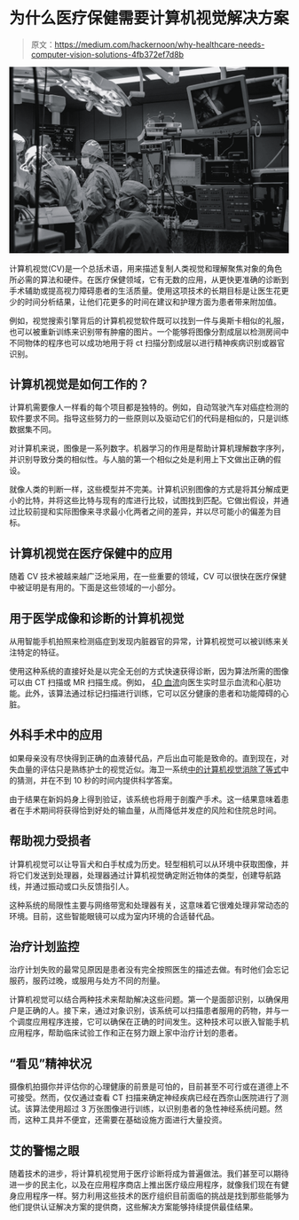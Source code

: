 # 为什么医疗保健需要计算机视觉解决方案

> 原文：<https://medium.com/hackernoon/why-healthcare-needs-computer-vision-solutions-4fb372ef7d8b>

![](img/dab1d409f1524ce87e896fb3093de7a7.png)

计算机视觉(CV)是一个总括术语，用来描述复制人类视觉和理解聚焦对象的角色所必需的算法和硬件。在医疗保健领域，它有无数的应用，从更快更准确的诊断到手术辅助或提高视力障碍患者的生活质量。使用这项技术的长期目标是让医生花更少的时间分析结果，让他们花更多的时间在建议和护理方面为患者带来附加值。

例如，视觉搜索引擎背后的计算机视觉软件既可以找到一件与奥斯卡相似的礼服，也可以被重新训练来识别带有肿瘤的图片。一个能够将图像分割成层以检测房间中不同物体的程序也可以成功地用于将 ct 扫描分割成层以进行精神疾病识别或器官识别。

## 计算机视觉是如何工作的？

计算机需要像人一样看的每个项目都是独特的。例如，自动驾驶汽车对癌症检测的软件要求不同。指导这些努力的一些原则以及驱动它们的代码是相似的，只是训练数据集不同。

对计算机来说，图像是一系列数字。机器学习的作用是帮助计算机理解数字序列，并识别导致分类的相似性。与人脑的第一个相似之处是利用上下文做出正确的假设。

就像人类的判断一样，这些模型并不完美。计算机识别图像的方式是将其分解成更小的比特，并将这些比特与现有的库进行比较，试图找到匹配。它做出假设，并通过比较前提和实际图像来寻求最小化两者之间的差异，并以尽可能小的偏差为目标。

## 计算机视觉在医疗保健中的应用

随着 CV 技术被越来越广泛地采用，在一些重要的领域，CV 可以很快在医疗保健中被证明是有用的。下面是这些领域的一小部分。

## 用于医学成像和诊断的计算机视觉

从用智能手机拍照来检测癌症到发现内脏器官的异常，计算机视觉可以被训练来关注特定的特征。

使用这种系统的直接好处是以完全无创的方式快速获得诊断，因为算法所需的图像可以由 CT 扫描或 MR 扫描生成。例如， [4D 血流](https://www.youtube.com/watch?v=R_GU1ne-oW0)向医生实时显示血流和心脏功能。此外，该算法通过标记扫描进行训练，它可以区分健康的患者和功能障碍的心脏。

## 外科手术中的应用

如果母亲没有尽快得到正确的血液替代品，产后出血可能是致命的。直到现在，对失血量的评估只是熟练护士的视觉近似。海卫一系统[中的计算机视觉消除了等式](https://www.wftv.com/news/local/orlando-hospital-uses-artificial-intelligence-to-save-lives-in-the-delivery-room/874200835)中的猜测，并在不到 10 秒的时间内提供科学答案。

由于结果在新妈妈身上得到验证，该系统也将用于剖腹产手术。这一结果意味着患者在手术期间将获得恰到好处的输血量，从而降低并发症的风险和住院总时间。

## 帮助视力受损者

计算机视觉可以让导盲犬和白手杖成为历史。轻型相机可以从环境中获取图像，并将它们发送到处理器，处理器通过计算机视觉确定附近物体的类型，创建导航路线，并通过振动或口头反馈指引人。

这种系统的局限性主要与网络带宽和处理器有关，这意味着它很难处理非常动态的环境。目前，这些智能眼镜可以成为室内环境的合适替代品。

## 治疗计划监控

治疗计划失败的最常见原因是患者没有完全按照医生的描述去做。有时他们会忘记服药，服药过晚，或服用与处方不同的剂量。

计算机视觉可以结合两种技术来帮助解决这些问题。第一个是面部识别，以确保用户是正确的人。接下来，通过对象识别，该系统可以扫描患者服用的药物，并与一个调度应用程序连接，它可以确保在正确的时间发生。这种技术可以嵌入智能手机应用程序，帮助临床试验工作和正在努力跟上家中治疗计划的患者。

## “看见”精神状况

摄像机拍摄你并评估你的心理健康的前景是可怕的，目前甚至不可行或在道德上不可接受。然而，仅仅通过查看 CT 扫描来确定神经疾病已经在西奈山医院进行了测试。该算法使用超过 3 万张图像进行训练，以识别患者的急性神经系统问题。然而，这种工具并不便宜，还需要在基础设施方面进行大量投资。

## 艾的警惕之眼

随着技术的进步，将计算机视觉用于医疗诊断将成为普遍做法。我们甚至可以期待进一步的民主化，以及在应用程序商店上推出医疗级应用程序，就像我们现在有健身应用程序一样。努力利用这些技术的医疗组织目前面临的挑战是找到那些能够为他们提供认证解决方案的提供商，这些解决方案能够持续提供最佳结果。